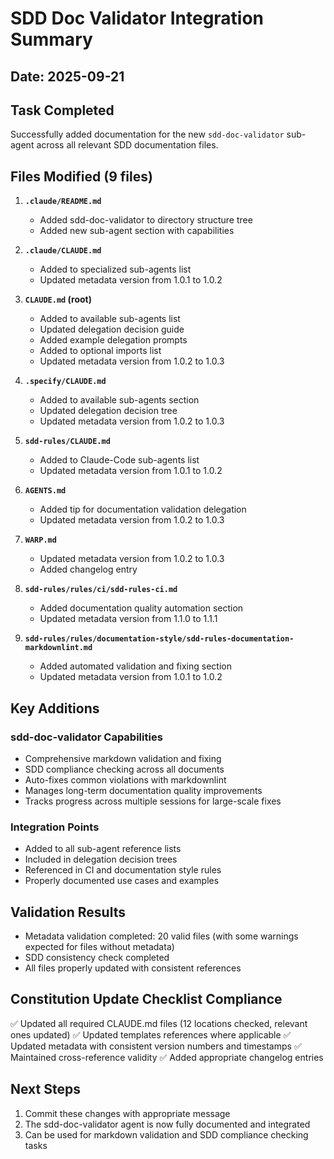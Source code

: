 # SDD Doc Validator Integration Summary

## Date: 2025-09-21

## Task Completed
Successfully added documentation for the new `sdd-doc-validator` sub-agent across all relevant SDD documentation files.

## Files Modified (9 files)

1. **`.claude/README.md`**
   - Added sdd-doc-validator to directory structure tree
   - Added new sub-agent section with capabilities

2. **`.claude/CLAUDE.md`**
   - Added to specialized sub-agents list
   - Updated metadata version from 1.0.1 to 1.0.2

3. **`CLAUDE.md` (root)**
   - Added to available sub-agents list
   - Updated delegation decision guide
   - Added example delegation prompts
   - Added to optional imports list
   - Updated metadata version from 1.0.2 to 1.0.3

4. **`.specify/CLAUDE.md`**
   - Added to available sub-agents section
   - Updated delegation decision tree
   - Updated metadata version from 1.0.2 to 1.0.3

5. **`sdd-rules/CLAUDE.md`**
   - Added to Claude-Code sub-agents list
   - Updated metadata version from 1.0.1 to 1.0.2

6. **`AGENTS.md`**
   - Added tip for documentation validation delegation
   - Updated metadata version from 1.0.2 to 1.0.3

7. **`WARP.md`**
   - Updated metadata version from 1.0.2 to 1.0.3
   - Added changelog entry

8. **`sdd-rules/rules/ci/sdd-rules-ci.md`**
   - Added documentation quality automation section
   - Updated metadata version from 1.1.0 to 1.1.1

9. **`sdd-rules/rules/documentation-style/sdd-rules-documentation-markdownlint.md`**
   - Added automated validation and fixing section
   - Updated metadata version from 1.0.1 to 1.0.2

## Key Additions

### sdd-doc-validator Capabilities
- Comprehensive markdown validation and fixing
- SDD compliance checking across all documents
- Auto-fixes common violations with markdownlint
- Manages long-term documentation quality improvements
- Tracks progress across multiple sessions for large-scale fixes

### Integration Points
- Added to all sub-agent reference lists
- Included in delegation decision trees
- Referenced in CI and documentation style rules
- Properly documented use cases and examples

## Validation Results

- Metadata validation completed: 20 valid files (with some warnings expected for files without metadata)
- SDD consistency check completed
- All files properly updated with consistent references

## Constitution Update Checklist Compliance

✅ Updated all required CLAUDE.md files (12 locations checked, relevant ones updated)
✅ Updated templates references where applicable
✅ Updated metadata with consistent version numbers and timestamps
✅ Maintained cross-reference validity
✅ Added appropriate changelog entries

## Next Steps

1. Commit these changes with appropriate message
2. The sdd-doc-validator agent is now fully documented and integrated
3. Can be used for markdown validation and SDD compliance checking tasks